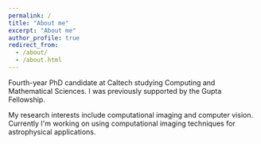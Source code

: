 ```yaml
---
permalink: /
title: "About me"
excerpt: "About me"
author_profile: true
redirect_from: 
  - /about/
  - /about.html
---
```


Fourth-year PhD candidate at Caltech studying Computing and Mathematical Sciences. I was previously supported by the Gupta Fellowship. 

My research interests include computational imaging and computer vision. Currently I'm working on using computational imaging techniques for astrophysical applications. 

<!-- Publications
====== -->
